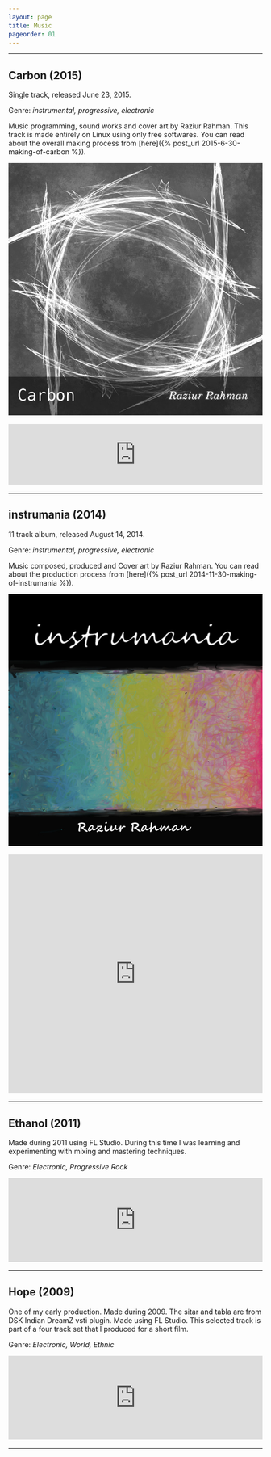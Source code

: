 ```yaml
---
layout: page
title: Music
pageorder: 01
---
```


<hr>

## Carbon (2015)

Single track, released June 23, 2015.

Genre: *instrumental, progressive, electronic*

Music programming, sound works and cover art by Raziur Rahman. This track is made entirely on Linux using only free softwares. You can read about the overall making process from [here]({% post_url 2015-6-30-making-of-carbon %}).

![carbon cover](/images/coverart/carbon-cover-800px.jpg)

<iframe style="border: 0; width: 100%; height: 120px;" src="https://bandcamp.com/EmbeddedPlayer/track=2730672239/size=large/bgcol=ffffff/linkcol=0687f5/tracklist=false/artwork=none/transparent=true/" seamless><a href="http://raziurrahman.bandcamp.com/track/carbon">Carbon by Raziur Rahman</a></iframe>

<br/>
<hr>

## instrumania (2014)

11 track album, released August 14, 2014. 

Genre: *instrumental, progressive, electronic*

Music composed, produced and Cover art by Raziur Rahman. You can read about the production process from [here]({% post_url 2014-11-30-making-of-instrumania %}).

![instrumania cover](/images/coverart/instrumania-800px.jpg)

<iframe style="border: 0; width: 100%; height: 472px;" src="https://bandcamp.com/EmbeddedPlayer/album=4064667473/size=large/bgcol=ffffff/linkcol=0687f5/artwork=none/transparent=true/" seamless><a href="http://raziurrahman.bandcamp.com/album/instrumania">instrumania by Raziur Rahman</a></iframe>

<br/>
<hr>

## Ethanol (2011)

Made during 2011 using FL Studio. During this time I was learning and experimenting with mixing and mastering techniques.

Genre: *Electronic, Progressive Rock*


<iframe width="100%" height="166" scrolling="no" frameborder="no" src="https://w.soundcloud.com/player/?url=https%3A//api.soundcloud.com/tracks/168474522&amp;color=00aabb&amp;auto_play=false&amp;hide_related=false&amp;show_comments=false&amp;show_user=false&amp;show_reposts=false"></iframe>

<br/>
<hr>

## Hope (2009)

One of my early production. Made during 2009. The sitar and tabla are from DSK Indian DreamZ vsti plugin. Made using FL Studio. This selected track is part of a four track set that I produced for a short film.

Genre: *Electronic, World, Ethnic*

<iframe width="100%" height="166" scrolling="no" frameborder="no" src="https://w.soundcloud.com/player/?url=https%3A//api.soundcloud.com/tracks/168472633&amp;color=00aabb&amp;auto_play=false&amp;hide_related=false&amp;show_comments=false&amp;show_user=false&amp;show_reposts=false"></iframe>

<br/>
<hr>